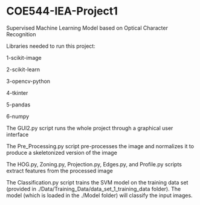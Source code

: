 # COE544-IEA-Project1
Supervised Machine Learning Model based on Optical Character Recognition

Libraries needed to run this project:

  1-scikit-image
  
  2-scikit-learn
  
  3-opencv-python
  
  4-tkinter
  
  5-pandas
  
  6-numpy
  
  
The GUI2.py script runs the whole project through a graphical user interface

The Pre_Processing.py script pre-processes the image and normalizes it to produce a skeletonized version of the image

The HOG.py, Zoning.py, Projection.py, Edges.py, and Profile.py scripts extract features from the processed image

The Classification.py script trains the SVM model on the training data set (provided in ./Data/Training_Data/data_set_1_training_data folder). The model (which is loaded in the ./Model folder)  will classify the input images.

